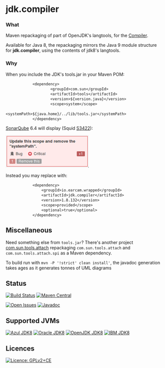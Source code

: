 # jdk.compiler


### What

Maven repackaging of part of OpenJDK's langtools, for the [Compiler](http://openjdk.java.net/groups/compiler/).

Available for Java 8, the repackaging mirrors the Java 9 module structure for **jdk.compiler**, using the contents of jdk8's langtools. 

### Why

When you include the JDK's tools.jar in your Maven POM:

                <dependency>
                        <groupId>com.sun</groupId>
                        <artifactId>tools</artifactId>
                        <version>${version.java}</version>
                        <scope>system</scope>
                        <systemPath>${java.home}/../lib/tools.jar</systemPath>
                </dependency>


[SonarQube](https://www.sonarqube.org/) 6.4 will display (Squid [S3422](https://sonarcloud.io/organizations/default/rules#rule_key=squid%3AS3422)):

![Squid S3422](./src/main/site/resources/image/sonarqube-squid-S3422.png)

Instead you may replace with:

				<dependency>
					<groupId>io.earcam.wrapped</groupId>
					<artifactId>jdk.compiler</artifactId>
					<version>1.8.132</version>
					<scope>provided</scope>
					<optional>true</optional>
				</dependency>


## Miscellaneous

Need something else from `tools.jar`? There's another project [com.sun.tools.attach](https://bitbucket.org/earcam/com.sun.tools.attach) repackaging `com.sun.tools.attach` and `com.sun.tools.attach.spi` as a Maven dependency.

To build run with `mvn -P '!strict' clean install'`,  the javadoc generation takes ages as it generates tonnes of UML diagrams

## Status

[![Build Status](https://travis-ci.org/earcam/jdk.compiler.svg?branch=master)](https://travis-ci.org/earcam/jdk.compiler)
[![Maven Central](https://maven-badges.herokuapp.com/maven-central/io.earcam.wrapped/jdk.compiler/badge.svg)](https://maven-badges.herokuapp.com/maven-central/io.earcam.wrapped/jdk.compiler)

[![Open Issues](https://img.shields.io/bitbucket/issues/earcam/jdk.compiler.svg)](https://bitbucket.org/earcam/jdk.compiler/issues)
[![Javadoc](http://www.javadoc.io/badge/io.earcam.wrapped/jdk.compiler.svg?color=green)](http://www.javadoc.io/doc/io.earcam.wrapped/jdk.compiler)


## Supported JVMs

[![Azul JDK8](https://img.shields.io/badge/JDK8-Azul-2B60DE.svg)](https://www.azul.com/downloads/zulu/)
[![Oracle JDK8](https://img.shields.io/badge/JDK8-Oracle-red.svg)](https://www.oracle.com/technetwork/java/javase)
[![OpenJDK JDK8](https://img.shields.io/badge/JDK8-OpenJDK-orange.svg)](http://openjdk.java.net/)
[![IBM JDK8](https://img.shields.io/badge/JDK8-IBM-blue.svg)](./)


## Licences

[![Licence: GPLv2+CE](https://img.shields.io/badge/License-GPLv2+CE-yellow.svg)](http://openjdk.java.net/legal/gplv2+ce.html)
